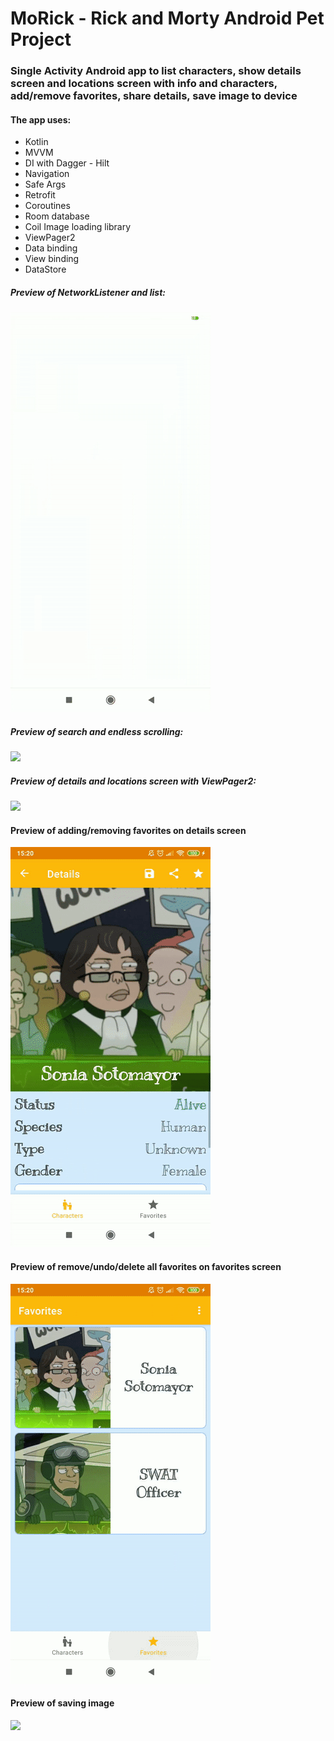 # MoRick - Rick and Morty Android Pet Project
### Single Activity Android app to list characters, show details screen and locations screen with info and characters, add/remove favorites, share details, save image to device

#### The app uses:
 - Kotlin
 - MVVM
 - DI with Dagger - Hilt
 - Navigation
 - Safe Args
 - Retrofit
 - Coroutines 
 - Room database
 - Coil Image loading library
 - ViewPager2
 - Data binding
 - View binding
 - DataStore

##### Preview of NetworkListener and list:
![](1_network_listener_and_list.gif)

##### Preview of search and endless scrolling:
![](2_search_and_endless_scroll.gif)

##### Preview of details and locations screen with ViewPager2:
![](3_details_and_locations.gif)

#### Preview of adding/removing favorites on details screen
![](4_add_remove_favorites_on_details_screen.gif)

#### Preview of remove/undo/delete all favorites on favorites screen
![](5_remove_undo_delete_all.gif)

#### Preview of saving image
![](6_save_image.gif)
